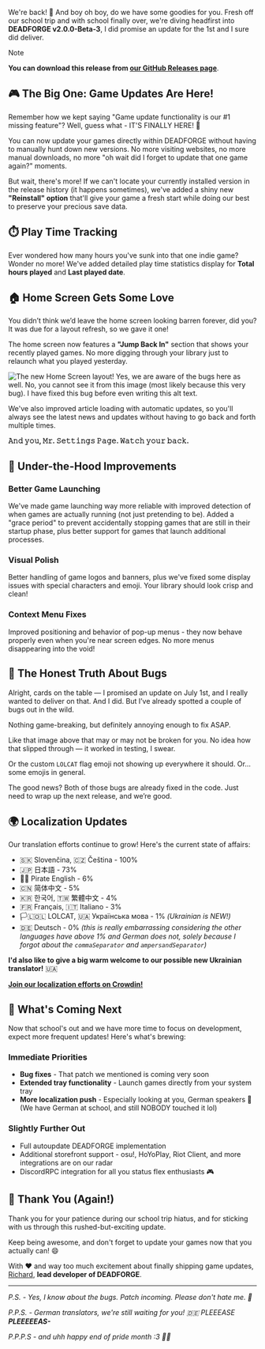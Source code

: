 We're back! 🎉 And boy oh boy, do we have some goodies for you. Fresh off our school trip and with school finally over, we're diving headfirst into **DEADFORGE v2.0.0-Beta-3**, I did promise an update for the 1st and I sure did deliver.

> [!NOTE]
> **You can download this release from [our GitHub Releases page](https://github.com/DeadCodeGames/DeadForge/releases/tag/v2.0.0-Beta-3)**.

## 🎮 The Big One: Game Updates Are Here!

Remember how we kept saying "Game update functionality is our #1 missing feature"? Well, guess what - IT'S FINALLY HERE! 🎊

You can now update your games directly within DEADFORGE without having to manually hunt down new versions. No more visiting websites, no more manual downloads, no more "oh wait did I forget to update that one game again?" moments.

But wait, there's more! If we can't locate your currently installed version in the release history (it happens sometimes), we've added a shiny new **"Reinstall" option** that'll give your game a fresh start while doing our best to preserve your precious save data.

## ⏱️ Play Time Tracking

Ever wondered how many hours you've sunk into that one indie game? Wonder no more! We've added detailed play time statistics display for **Total hours played** and **Last played date**.

## 🏠 Home Screen Gets Some Love

You didn’t think we’d leave the home screen looking barren forever, did you? It was due for a layout refresh, so we gave it one!

The home screen now features a **"Jump Back In"** section that shows your recently played games. No more digging through your library just to relaunch what you played yesterday.

![The new Home Screen layout! Yes, we are aware of the bugs here as well. No, you cannot see it from this image (most likely because this very bug). I have fixed this bug before even writing this alt text.](https://deadcode.is-a.dev/DeadForgeExternalData/articles/deadforge-v2-beta-release-3/homescreen.png)

We've also improved article loading with automatic updates, so you'll always see the latest news and updates without having to go back and forth multiple times.

**𝙰𝚗𝚍 𝚢𝚘𝚞, 𝙼𝚛. 𝚂𝚎𝚝𝚝𝚒𝚗𝚐𝚜 𝙿𝚊𝚐𝚎. 𝚆𝚊𝚝𝚌𝚑 𝚢𝚘𝚞𝚛 𝚋𝚊𝚌𝚔.**

## 🚀 Under-the-Hood Improvements

### Better Game Launching
We've made game launching way more reliable with improved detection of when games are actually running (not just pretending to be). Added a "grace period" to prevent accidentally stopping games that are still in their startup phase, plus better support for games that launch additional processes.

### Visual Polish
Better handling of game logos and banners, plus we've fixed some display issues with special characters and emoji. Your library should look crisp and clean!

### Context Menu Fixes
Improved positioning and behavior of pop-up menus - they now behave properly even when you're near screen edges. No more menus disappearing into the void!

## 🐛 The Honest Truth About Bugs

Alright, cards on the table — I promised an update on July 1st, and I really wanted to deliver on that. And I did. But I’ve already spotted a couple of bugs out in the wild.

Nothing game-breaking, but definitely annoying enough to fix ASAP.

Like that image above that may or may not be broken for you. No idea how that slipped through — it worked in testing, I swear.

Or the custom `LOLCAT` flag emoji not showing up everywhere it should. Or... some emojis in general.

The good news? Both of those bugs are already fixed in the code. Just need to wrap up the next release, and we’re good.

## 🌍 Localization Updates

Our translation efforts continue to grow! Here's the current state of affairs:

- 🇸🇰 Slovenčina, 🇨🇿 Čeština - 100%
- 🇯🇵 日本語 - 73%
- 🏴‍☠️ Pirate English - 6%
- 🇨🇳 简体中文 - 5%
- 🇰🇷 한국어, 🇹🇼 繁體中文 - 4%
- 🇫🇷 Français, 🇮🇹 Italiano - 3%
- 🏳️‍🇱‍🇴‍🇱‍‍ LOLCAT, 🇺🇦 Українська мова - 1% _(Ukrainian is NEW!)_
- 🇩🇪 Deutsch - 0% _(this is really embarrassing considering the other languages have above 1% and German does not, solely because I forgot about the `commaSeparator` and `ampersandSeparator`)_

**I'd also like to give a big warm welcome to our possible new Ukrainian translator!** 🇺🇦

**[Join our localization efforts on Crowdin!](https://crowdin.com/project/deadforge)**

## 🔮 What's Coming Next

Now that school's out and we have more time to focus on development, expect more frequent updates! Here's what's brewing:

### Immediate Priorities
- **Bug fixes** - That patch we mentioned is coming very soon
- **Extended tray functionality** - Launch games directly from your system tray
- **More localization push** - Especially looking at you, German speakers 👀 (We have German at school, and still NOBODY touched it lol)

### Slightly Further Out
- Full autoupdate DEADFORGE implementation
- Additional storefront support - osu!, HoYoPlay, Riot Client, and more integrations are on our radar
- DiscordRPC integration for all you status flex enthusiasts 🎮

## 🙏 Thank You (Again!)

Thank you for your patience during our school trip hiatus, and for sticking with us through this rushed-but-exciting update. 

Keep being awesome, and don't forget to update your games now that you actually can! 😄

With ❤️ and way too much excitement about finally shipping game updates,
[Richard](https://github.com/RichardKanshen), **lead developer of DEADFORGE**.

---

_P.S. - Yes, I know about the bugs. Patch incoming. Please don't hate me. 🥺_

_P.P.S. - German translators, we're still waiting for you! 🇩🇪 PLEEEASE **PLEEEEEAS-**_

_P.P.P.S_ - _and uhh happy end of pride month :3 🏳️‍🌈_